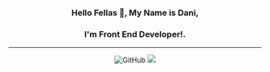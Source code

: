 <h3 align="center">Hello Fellas 👋, My Name is Dani,</h3>
<h3 align="center">I'm Front End Developer!.</h3>
<hr>
<p align="center">
<img alt="GitHub" src="https://img.shields.io/github/followers/DikhiAchmad?style=flat-square"/>
<img src="https://komarev.com/ghpvc/?username=DikhiAchmad&label=visitors&style=flat-square" />
</p>
